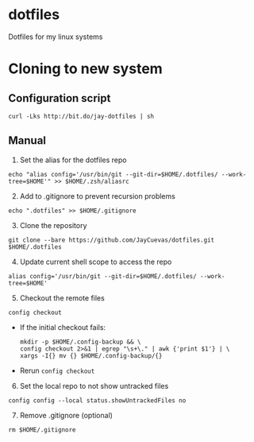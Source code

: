 # dotfiles
Dotfiles for my linux systems

# Cloning to new system

## Configuration script

```
curl -Lks http://bit.do/jay-dotfiles | sh
```

## Manual
1. Set the alias for the dotfiles repo
```
echo "alias config='/usr/bin/git --git-dir=$HOME/.dotfiles/ --work-tree=$HOME'" >> $HOME/.zsh/aliasrc
```

2. Add to .gitignore to prevent recursion problems
```
echo ".dotfiles" >> $HOME/.gitignore
```

3. Clone the repository
```
git clone --bare https://github.com/JayCuevas/dotfiles.git $HOME/.dotfiles
```

4. Update current shell scope to access the repo
```
alias config='/usr/bin/git --git-dir=$HOME/.dotfiles/ --work-tree=$HOME'
```

5. Checkout the remote files
```
config checkout
```

   * If the initial checkout fails:
     ```
     mkdir -p $HOME/.config-backup && \
     config checkout 2>&1 | egrep "\s+\." | awk {'print $1'} | \
     xargs -I{} mv {} $HOME/.config-backup/{}
     ```
     
   * Rerun `config checkout`

6. Set the local repo to not show untracked files 
```
config config --local status.showUntrackedFiles no
```

7. Remove .gitignore (optional)
```
rm $HOME/.gitignore
```
